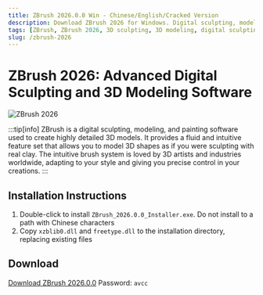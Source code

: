 ```yaml
---
title: ZBrush 2026.0.0 Win - Chinese/English/Cracked Version
description: Download ZBrush 2026 for Windows. Digital sculpting, modeling and painting software for creating highly detailed 3D models.
tags: [ZBrush, ZBrush 2026, 3D sculpting, 3D modeling, digital sculpting, 3D painting, 3D art, character design, concept art]
slug: /zbrush-2026
---
```


# ZBrush 2026: Advanced Digital Sculpting and 3D Modeling Software

![ZBrush 2026](https://www.gfxcamp.com/wp-content/uploads/2025/09/Zbrush-2026.jpg)

:::tip[info]
ZBrush is a digital sculpting, modeling, and painting software used to create highly detailed 3D models. It provides a fluid and intuitive feature set that allows you to model 3D shapes as if you were sculpting with real clay. The intuitive brush system is loved by 3D artists and industries worldwide, adapting to your style and giving you precise control in your creations.
:::

## Installation Instructions

1. Double-click to install `ZBrush_2026.0.0_Installer.exe`. Do not install to a path with Chinese characters
2. Copy `xzblib0.dll` and `freetype.dll` to the installation directory, replacing existing files

## Download



[Download ZBrush 2026.0.0](https://pan.baidu.com/s/1uVG5qAVele_fsCVcyTizCQ?pwd=avcc)
Password: `avcc`
